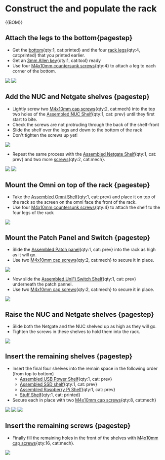 # Construct the and populate the rack

{{BOM}}

[M4x10mm countersunk screws]: parts/Hardware.yaml#CskScrew_M4x10mm_SS
[M4x10mm cap screws]: parts/Hardware.yaml#CapScrew_M4x10mm_SS

## Attach the legs to the bottom{pagestep}

* Get the [bottom](fromstep){qty:1, cat:printed} and the four [rack legs](fromstep){qty:4, cat:printed} that you printed earlier.
* Get an [3mm Allen key](parts/metric_allen_keys.md){qty:1, cat:tool} ready
* Use four [M4x10mm countersunk screws]{qty:4} to attach a leg to each corner of the bottom.

![](images/RackAssembly1.jpg)
![](images/RackAssembly2.jpg)

## Add the NUC and Netgate shelves {pagestep}

* Lightly screw two [M4x10mm cap screws]{qty:2, cat:mech} into the top two holes of the [Assembled NUC Shelf](fromstep){qty:1, cat: prev} until they first start to bite.
* Check the screws are not protruding through the back of the shelf-front
* Slide the shelf over the legs and down to the bottom of the rack
* Don't tighten  the screws up yet!

![](images/RackAssembly3.jpg)

* Repeat the same process with the [Assembled Netgate Shelf](fromstep){qty:1, cat: prev} and two more [screws][M4x10mm cap screws]{qty:2, cat:mech}.


![](images/RackAssembly4.jpg)
![](images/RackAssembly5.jpg)

## Mount the Omni on top of the rack {pagestep}

* Take the [Assembled Omni Shelf](fromstep){qty:1, cat: prev} and place it on top of the rack so the screen on the omni face the front of the rack.
* Use four [M4x10mm countersunk screws]{qty:4} to attach the shelf to the four legs of the rack

![](images/RackAssembly6.jpg)

## Mount the Patch Panel and Switch {pagestep}

* Slide the [Assembled Patch panel](fromstep){qty:1, cat: prev} into the rack  as high as it will go.
* Use two [M4x10mm cap screws]{qty:2, cat:mech} to secure it in place.

![](images/RackAssembly7.jpg)

* Now slide the [Assembled UniFi Switch Shelf](fromstep){qty:1, cat: prev} underneath the patch pannel.
* Use two [M4x10mm cap screws]{qty:2, cat:mech} to secure it in place.

![](images/RackAssembly8.jpg)

## Raise the NUC and Netgate shelves {pagestep}

* Slide both the Netgate and the NUC shelved up as high as they will go.
* Tighten the screws in these shelves to hold them into the rack.

![](images/RackAssembly9.jpg)

## Insert the remaining shelves {pagestep}

* Insert the final four shelves into the remain space in the following order (from top to bottom)
    * [Assembled USB Power Shelf](fromstep){qty:1, cat: prev}
    * [Assembled SSD shelf](fromstep){qty:1, cat: prev}
    * [Assembled Raspberry Pi Shelf](fromstep){qty:1, cat: prev}
    * [Stuff Shelf](fromstep){qty:1, cat: printed}
* Secure each in place with two [M4x10mm cap screws]{qty:8, cat:mech} 

![](images/RackAssembly10.jpg)
![](images/RackAssembly11.jpg)
![](images/RackAssembly12.jpg)

## Insert the remaining screws {pagestep}

* Finally fill the remaining holes in the front of the shelves with [M4x10mm cap screws]{qty:16, cat:mech}.

![](images/RackAssembly13.jpg)



